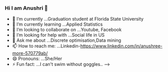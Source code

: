 ### Hi I am Anushri 👋

- 🔭 I’m currently  ...Graduation student at Florida State University
- 🌱 I’m currently learning ...Applied Statistics
- 👯 I’m looking to collaborate on ...Youtube, Facebook
- 🤔 I’m looking for help with ...Social life in US
- 💬 Ask me about ...Discrete optimisation,Data mining
- 📫 How to reach me: ...Linkedin-https://www.linkedin.com/in/anushree-more-570779ab/
- 😄 Pronouns: ...She/Her
- ⚡ Fun fact: ...I can't swim without goggles..
-->
